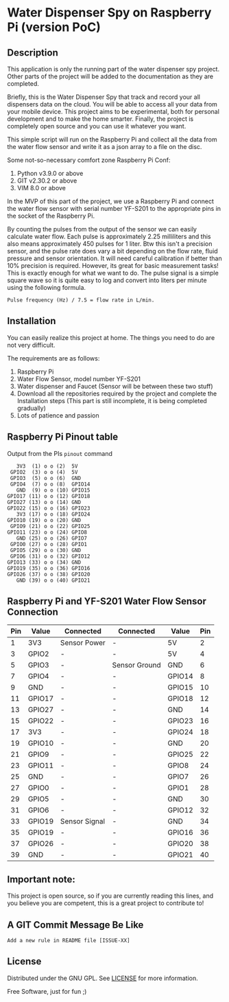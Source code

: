 # Water Dispenser Spy on Raspberry Pi (version PoC)

## Description

This application is only the running part of the water dispenser spy project. Other parts of the project will be added to the documentation as they are completed.

Briefly, this is the Water Dispenser Spy that track and record your all dispensers data on the cloud. You will be able to access all your data from your mobile device. This project aims to be experimental, both for personal development and to make the home smarter. Finally, the project is completely open source and you can use it whatever you want.

This simple script will run on the Raspberry Pi and collect all the data from the water flow sensor and write it as a json array to a file on the disc.

Some not-so-necessary comfort zone Raspberry Pi Conf:

 1. Python v3.9.0 or above
 2. GIT v2.30.2 or above
 3. VIM 8.0 or above

In the MVP of this part of the project, we use a Raspberry Pi and connect the water flow sensor with serial number YF-S201 to the appropriate pins in the socket of the Raspberry Pi.

By counting the pulses from the output of the sensor we can easily calculate water flow. Each pulse is approximately 2.25 milliliters and this also means approximately 450 pulses for 1 liter. Btw this isn't a precision sensor, and the pulse rate does vary a bit depending on the flow rate, fluid pressure and sensor orientation. It will need careful calibration if better than 10% precision is required. However, its great for basic measurement tasks! This is exactly enough for what we want to do. The pulse signal is a simple square wave so it is quite easy to log and convert into liters per minute using the following formula.

~~~
Pulse frequency (Hz) / 7.5 = flow rate in L/min.
~~~

## Installation
You can easily realize this project at home. The things you need to do are not very difficult. 

The requirements are as follows:

 1. Raspberry Pi
 2. Water Flow Sensor, model number YF-S201
 3. Water dispenser and Faucet (Sensor will be between these two stuff)
 4. Download all the repositories required by the project and complete the Installation steps (This part is still incomplete, it is being completed gradually)
 5. Lots of patience and passion

## Raspberry Pi Pinout table

Output from the PIs ```pinout``` command

```
   3V3  (1) o o (2)  5V
 GPIO2  (3) o o (4)  5V
 GPIO3  (5) o o (6)  GND
 GPIO4  (7) o o (8)  GPIO14
   GND  (9) o o (10) GPIO15
GPIO17 (11) o o (12) GPIO18
GPIO27 (13) o o (14) GND
GPIO22 (15) o o (16) GPIO23
   3V3 (17) o o (18) GPIO24
GPIO10 (19) o o (20) GND
 GPIO9 (21) o o (22) GPIO25
GPIO11 (23) o o (24) GPIO8
   GND (25) o o (26) GPIO7
 GPIO0 (27) o o (28) GPIO1
 GPIO5 (29) o o (30) GND
 GPIO6 (31) o o (32) GPIO12
GPIO13 (33) o o (34) GND
GPIO19 (35) o o (36) GPIO16
GPIO26 (37) o o (38) GPIO20
   GND (39) o o (40) GPIO21
```

## Raspberry Pi and YF-S201 Water Flow Sensor Connection

| Pin | Value  | Connected      | Connected     | Value  | Pin | 
|-----|--------|----------------|---------------|--------|-----|
| 1   | 3V3    | Sensor Power   | -             | 5V     | 2   |
| 3   | GPIO2  | -              | -             | 5V     | 4   |
| 5   | GPIO3  | -              | Sensor Ground | GND    | 6   |
| 7   | GPIO4  | -              | -             | GPIO14 | 8   |
| 9   | GND    | -              | -             | GPIO15 | 10  |
| 11  | GPIO17 | -              | -             | GPIO18 | 12  |
| 13  | GPIO27 | -              | -             | GND    | 14  |
| 15  | GPIO22 | -              | -             | GPIO23 | 16  |
| 17  | 3V3    | -              | -             | GPIO24 | 18  |
| 19  | GPIO10 | -              | -             | GND    | 20  |
| 21  | GPIO9  | -              | -             | GPIO25 | 22  |
| 23  | GPIO11 | -              | -             | GPIO8  | 24  |
| 25  | GND    | -              | -             | GPIO7  | 26  |
| 27  | GPIO0  | -              | -             | GPIO1  | 28  |
| 29  | GPIO5  | -              | -             | GND    | 30  |
| 31  | GPIO6  | -              | -             | GPIO12 | 32  |
| 33  | GPIO19 | Sensor Signal  | -             | GND    | 34  |
| 35  | GPIO19 | -              | -             | GPIO16 | 36  |
| 37  | GPIO26 | -              | -             | GPIO20 | 38  |
| 39  | GND    | -              | -             | GPIO21 | 40  |


## Important note:
This project is open source, so if you are currently reading this lines, and you believe you are competent, this is a great project to contribute to!

## A GIT Commit Message Be Like

 ```
 Add a new rule in README file [ISSUE-XX]
 ```
## License
Distributed under the GNU GPL. See [LICENSE](LICENSE) for more information.

Free Software, just for fun ;)